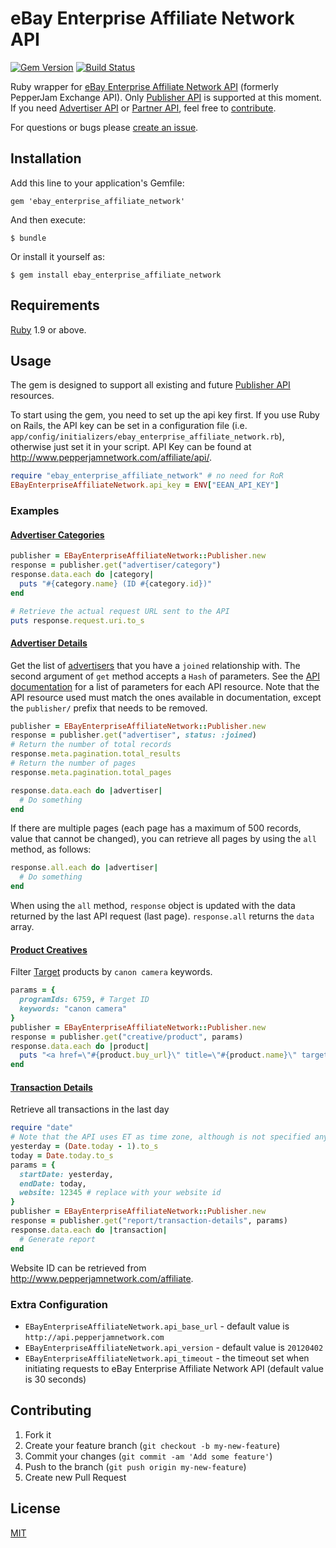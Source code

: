 # eBay Enterprise Affiliate Network API

[![Gem Version](https://badge.fury.io/rb/ebay_enterprise_affiliate_network.png)](http://badge.fury.io/rb/ebay_enterprise_affiliate_network)
[![Build Status](https://travis-ci.org/rmarescu/ebay_enterprise_affiliate_network.png?branch=master)](https://travis-ci.org/rmarescu/ebay_enterprise_affiliate_network)

Ruby wrapper for [eBay Enterprise Affiliate Network API](http://help.pepperjamnetwork.com/api/) (formerly PepperJam Exchange API). Only [Publisher API](http://help.pepperjamnetwork.com/api/publisher) is supported at this moment. If you need [Advertiser API](http://help.pepperjamnetwork.com/api/advertiser) or [Partner API](http://help.pepperjamnetwork.com/api/partner), feel free to [contribute](#contributing).

For questions or bugs please [create an issue](../../issues/new).

## <a id="installation"></a>Installation

Add this line to your application's Gemfile:

    gem 'ebay_enterprise_affiliate_network'

And then execute:

    $ bundle

Or install it yourself as:

    $ gem install ebay_enterprise_affiliate_network

## <a id="requirement"></a>Requirements

[Ruby](http://www.ruby-lang.org/en/downloads/) 1.9 or above.

## <a id="usage"></a>Usage

The gem is designed to support all existing and future [Publisher API](http://help.pepperjamnetwork.com/api/publisher) resources.

To start using the gem, you need to set up the api key first. If you use Ruby on Rails, the API key can be set in a configuration file (i.e. `app/config/initializers/ebay_enterprise_affiliate_network.rb`), otherwise just set it in your script. API Key can be found at http://www.pepperjamnetwork.com/affiliate/api/.

```ruby
require "ebay_enterprise_affiliate_network" # no need for RoR
EBayEnterpriseAffiliateNetwork.api_key = ENV["EEAN_API_KEY"]
```

### Examples

#### <a href="http://help.pepperjamnetwork.com/api/publisher#advertiser-category" target="_blank" title="Advertiser Categories">Advertiser Categories</a>

```ruby
publisher = EBayEnterpriseAffiliateNetwork::Publisher.new
response = publisher.get("advertiser/category")
response.data.each do |category|
  puts "#{category.name} (ID #{category.id})"
end

# Retrieve the actual request URL sent to the API
puts response.request.uri.to_s
```

#### <a href="http://help.pepperjamnetwork.com/api/publisher#advertiser" target="_blank" title="Advertisers">Advertiser Details</a>

Get the list of [advertisers](http://help.pepperjamnetwork.com/api/publisher#advertiser) that you have a `joined` relationship with. The second argument of `get` method accepts a `Hash` of parameters. See the [API documentation](http://help.pepperjamnetwork.com/api/publisher) for a list of parameters for each API resource.
Note that the API resource used must match the ones available in documentation, except the `publisher/` prefix that needs to be removed.

```ruby
publisher = EBayEnterpriseAffiliateNetwork::Publisher.new
response = publisher.get("advertiser", status: :joined)
# Return the number of total records
response.meta.pagination.total_results
# Return the number of pages
response.meta.pagination.total_pages

response.data.each do |advertiser|
  # Do something
end
```
If there are multiple pages (each page has a maximum of 500 records, value that cannot be changed), you can retrieve all pages by using the `all` method, as follows:

```ruby
response.all.each do |advertiser|
  # Do something
end
```
When using the `all` method, `response` object is updated with the data returned by the last API request (last page). `response.all` returns the `data` array.

#### <a href="http://help.pepperjamnetwork.com/api/publisher#creative-product" target="_blank" title="Product Creatives">Product Creatives</a>

Filter [Target](http://www.target.com) products by `canon camera` keywords.

```ruby
params = {
  programIds: 6759, # Target ID
  keywords: "canon camera"
}
publisher = EBayEnterpriseAffiliateNetwork::Publisher.new
response = publisher.get("creative/product", params)
response.data.each do |product|
  puts "<a href=\"#{product.buy_url}\" title=\"#{product.name}\" target=\"_blank\">#{product.name}</a>"
end
```

#### <a href="http://help.pepperjamnetwork.com/api/publisher#report-transaction-details" target="_blank" title="Transaction Details">Transaction Details</a>

Retrieve all transactions in the last day

```ruby
require "date"
# Note that the API uses ET as time zone, although is not specified anywhere
yesterday = (Date.today - 1).to_s
today = Date.today.to_s
params = {
  startDate: yesterday,
  endDate: today,
  website: 12345 # replace with your website id
}
publisher = EBayEnterpriseAffiliateNetwork::Publisher.new
response = publisher.get("report/transaction-details", params)
response.data.each do |transaction|
  # Generate report
end
```

Website ID can be retrieved from http://www.pepperjamnetwork.com/affiliate.

### Extra Configuration

* `EBayEnterpriseAffiliateNetwork.api_base_url` - default value is `http://api.pepperjamnetwork.com`
* `EBayEnterpriseAffiliateNetwork.api_version` - default value is `20120402`
* `EBayEnterpriseAffiliateNetwork.api_timeout` - the timeout set when initiating requests to eBay Enterprise Affiliate Network API (default value is 30 seconds)

## <a id="contributing"></a>Contributing

1. Fork it
2. Create your feature branch (`git checkout -b my-new-feature`)
3. Commit your changes (`git commit -am 'Add some feature'`)
4. Push to the branch (`git push origin my-new-feature`)
5. Create new Pull Request

## <a id="license"></a>License

[MIT](LICENSE.txt)
